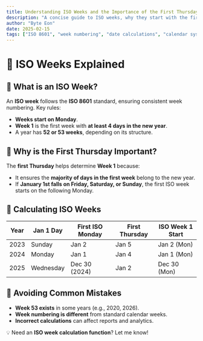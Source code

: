 ```yaml
---
title: Understanding ISO Weeks and the Importance of the First Thursday
description: "A concise guide to ISO weeks, why they start with the first Thursday, and how they affect date calculations."
author: "Byte Eon"
date: 2025-02-15
tags: ["ISO 8601", "week numbering", "date calculations", "calendar systems", "Javascript"]
---
```


# 📅 ISO Weeks Explained

## 🔹 What is an ISO Week?
An **ISO week** follows the **ISO 8601** standard, ensuring consistent week numbering. Key rules:
- **Weeks start on Monday**.
- **Week 1** is the first week with **at least 4 days in the new year**.
- A year has **52 or 53 weeks**, depending on its structure.

## 🔹 Why is the First Thursday Important?
The **first Thursday** helps determine **Week 1** because:
- It ensures the **majority of days in the first week** belong to the new year.
- If **January 1st falls on Friday, Saturday, or Sunday**, the first ISO week starts on the following Monday.

## 🔹 Calculating ISO Weeks
| Year  | Jan 1 Day  | First ISO Monday | First Thursday | ISO Week 1 Start |
|-------|----------|----------------|---------------|----------------|
| 2023  | Sunday   | Jan 2          | Jan 5        | Jan 2 (Mon)   |
| 2024  | Monday   | Jan 1          | Jan 4        | Jan 1 (Mon)   |
| 2025  | Wednesday| Dec 30 (2024)  | Jan 2        | Dec 30 (Mon)  |

## 🔹 Avoiding Common Mistakes
- **Week 53 exists** in some years (e.g., 2020, 2026).
- **Week numbering is different** from standard calendar weeks.
- **Incorrect calculations** can affect reports and analytics.

💡 Need an **ISO week calculation function**? Let me know!